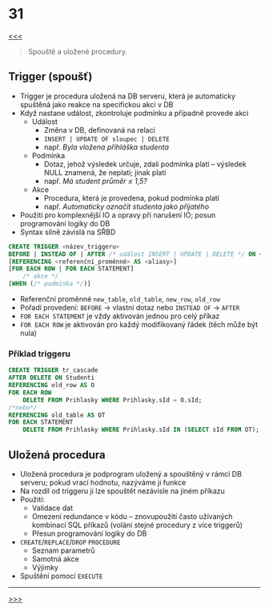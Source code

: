 # 31

[<<<](./30.MD)
> Spouště a uložené procedury.

## Trigger (spoušť)

* Trigger je procedura uložená na DB serveru, která je automaticky spuštěná jako reakce na specifickou akci v DB
* Když nastane událost, zkontroluje podmínku a případně provede akci
  * Událost
    * Změna v DB, definovaná na relaci
    * `INSERT | UPDATE OF sloupec | DELETE`
    * např. _Byla vložena přihláška studenta_
  * Podmínka
    * Dotaz, jehož výsledek určuje, zdali podmínka platí – výsledek NULL znamená, že neplatí; jinak platí
    * např. _Má student průměr ≤ 1,5?_
  * Akce
    * Procedura, která je provedena, pokud podmínka platí
    * např. _Automaticky označit studenta jako přijatého_
* Použití pro komplexnější IO a opravy při narušení IO; posun programování logiky do DB
* Syntax silně závislá na SŘBD

```sql
CREATE TRIGGER <název_triggeru>
BEFORE | INSTEAD OF | AFTER /* událost INSERT | UPDATE | DELETE */ ON <název_tabulky>
[REFERENCING <referenční_proměnné> AS <aliasy>]
[FOR EACH ROW | FOR EACH STATEMENT]
    /* akce */
[WHEN (/* podmínka */)]
```

* Referenční proměnné `new_table`, `old_table`, `new_row`, `old_row`
* Pořadí provedení: `BEFORE` → vlastní dotaz nebo `INSTEAD OF` → `AFTER`
* `FOR EACH STATEMENT` je vždy aktivován jednou pro celý příkaz
* `FOR EACH ROW` je aktivován pro každý modifikovaný řádek (těch může být nula)

### Příklad triggeru

```sql
CREATE TRIGGER tr_cascade
AFTER DELETE ON Studenti
REFERENCING old_row AS O
FOR EACH ROW
    DELETE FROM Prihlasky WHERE Prihlasky.sId = O.sId;
/*nebo*/
REFERENCING old_table AS OT
FOR EACH STATEMENT
    DELETE FROM Prihlasky WHERE Prihlasky.sId IN (SELECT sId FROM OT);
```

## Uložená procedura

* Uložená procedura je podprogram uložený a spouštěný v rámci DB serveru; pokud vrací hodnotu, nazýváme ji funkce
* Na rozdíl od triggeru ji lze spouštět nezávisle na jiném příkazu
* Použití:
  * Validace dat
  * Omezení redundance v kódu – znovupoužití často užívaných kombinací SQL příkazů (volání stejné procedury z více triggerů)
  * Přesun programování logiky do DB
* `CREATE`/`REPLACE`/`DROP` `PROCEDURE`
  * Seznam parametrů
  * Samotná akce
  * Výjimky
* Spuštění pomocí `EXECUTE`

---
[>>>](./32.MD)
